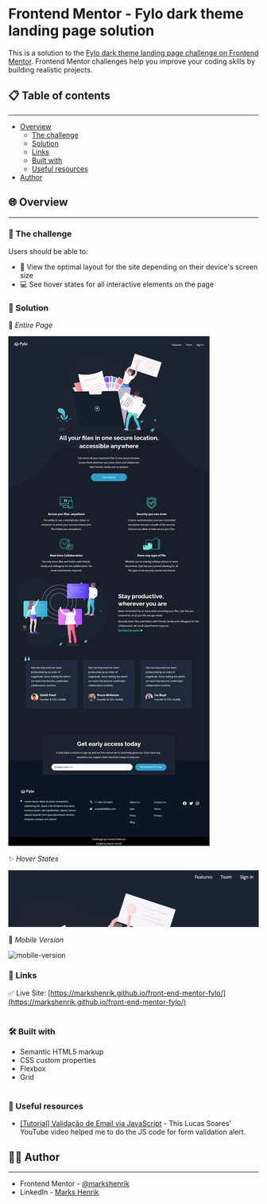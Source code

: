 # Frontend Mentor - Fylo dark theme landing page solution

This is a solution to the [Fylo dark theme landing page challenge on Frontend Mentor](https://www.frontendmentor.io/challenges/fylo-dark-theme-landing-page-5ca5f2d21e82137ec91a50fd). Frontend Mentor challenges help you improve your coding skills by building realistic projects. 


## 📋 Table of contents
<hr>

- [Overview](#overview)
  - [The challenge](#the-challenge)
  - [Solution](#solution)
  - [Links](#links)
  - [Built with](#built-with)
  - [Useful resources](#useful-resources)
- [Author](#author)


## 🌐 Overview
<hr>

### 🧭 The challenge

Users should be able to:

- 📱 View the optimal layout for the site depending on their device's screen size
- 💻 See hover states for all interactive elements on the page

### 🎯 Solution

📄 _Entire Page_

![Design solution for the Fylo dark theme landing page challenge](./fylo-dark-theme-landing-page-master/design/design-solution.png)

✨ _Hover States_


![hover-state](./fylo-dark-theme-landing-page-master/design/hover-state.gif)

📲 _Mobile Version_

![mobile-version](./fylo-dark-theme-landing-page-master/design/mobile-version.gif)
### 🔗 Links

<!-- ✅ Solution URL: [Add solution URL here](https://your-solution-url.com) -->

✅ Live Site: [https://markshenrik.github.io/front-end-mentor-fylo/](https://markshenrik.github.io/front-end-mentor-fylo/)
<br><br>

### 🛠 Built with

- Semantic HTML5 markup
- CSS custom properties
- Flexbox
- Grid
<br><br>

### 🔧 Useful resources

- [[Tutorial] Validação de Email via JavaScript](https://www.youtube.com/watch?v=0EHlU55ZfbA&list=WL&index=1) - This Lucas Soares' YouTube video helped me to do the JS code for form validation alert.

## 🙋‍♂️ Author
<hr>

- Frontend Mentor - [@markshenrik](https://www.frontendmentor.io/profile/markshenrik)
- LinkedIn - [Marks Henrik](https://www.linkedin.com/in/marks-henrik)

